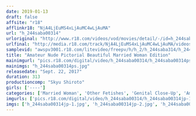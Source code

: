 ```yaml
---
date: 2019-01-13
draft: false
affsite: "r18"
afflinkr18: "NjA4LjEuMS4xLjAuMC4wLjAuMA"
url: "h_244saba00314"
urloriginal: "http://www.r18.com/videos/vod/movies/detail/-/id=h_244saba00314"
urlfinal: "http://media.r18.com/track/NjA4LjEuMS4xLjAuMC4wLjAuMA/videos/vod/movies/detail/-/id=h_244saba00314"
samplevid: "awspv3001.r18.com/litevideo/freepv/h/h_2/h_244saba314/h_244saba314_dmb_w.mp4"
title: "Amateur Nude Pictorial Beautiful Married Woman Edition"
mainimgurl: "pics.r18.com/digital/video/h_244saba00314/h_244saba00314ps.jpg"
mainimgs: "h_244saba00314ps.jpg"
releasedate: "Sept. 22, 2017"
duration: 313
productioncomp: "Skyu Shiroto"
girls: ['----']
categories: ['Married Woman', 'Other Fetishes', 'Genital Close-Up', 'Amateur', 'Dirty Talk', 'Over 4 Hours', 'Hi-Def']
imgurls: ['pics.r18.com/digital/video/h_244saba00314/h_244saba00314jp-1.jpg', 'pics.r18.com/digital/video/h_244saba00314/h_244saba00314jp-2.jpg', 'pics.r18.com/digital/video/h_244saba00314/h_244saba00314jp-3.jpg', 'pics.r18.com/digital/video/h_244saba00314/h_244saba00314jp-4.jpg', 'pics.r18.com/digital/video/h_244saba00314/h_244saba00314jp-5.jpg', 'pics.r18.com/digital/video/h_244saba00314/h_244saba00314jp-6.jpg', 'pics.r18.com/digital/video/h_244saba00314/h_244saba00314jp-7.jpg', 'pics.r18.com/digital/video/h_244saba00314/h_244saba00314jp-8.jpg', 'pics.r18.com/digital/video/h_244saba00314/h_244saba00314jp-9.jpg', 'pics.r18.com/digital/video/h_244saba00314/h_244saba00314jp-10.jpg', 'pics.r18.com/digital/video/h_244saba00314/h_244saba00314jp-11.jpg', 'pics.r18.com/digital/video/h_244saba00314/h_244saba00314jp-12.jpg', 'pics.r18.com/digital/video/h_244saba00314/h_244saba00314jp-13.jpg', 'pics.r18.com/digital/video/h_244saba00314/h_244saba00314jp-14.jpg', 'pics.r18.com/digital/video/h_244saba00314/h_244saba00314jp-15.jpg', 'pics.r18.com/digital/video/h_244saba00314/h_244saba00314jp-16.jpg', 'pics.r18.com/digital/video/h_244saba00314/h_244saba00314jp-17.jpg', 'pics.r18.com/digital/video/h_244saba00314/h_244saba00314jp-18.jpg', 'pics.r18.com/digital/video/h_244saba00314/h_244saba00314jp-19.jpg', 'pics.r18.com/digital/video/h_244saba00314/h_244saba00314jp-20.jpg']
imgs: ['h_244saba00314jp-1.jpg', 'h_244saba00314jp-2.jpg', 'h_244saba00314jp-3.jpg', 'h_244saba00314jp-4.jpg', 'h_244saba00314jp-5.jpg', 'h_244saba00314jp-6.jpg', 'h_244saba00314jp-7.jpg', 'h_244saba00314jp-8.jpg', 'h_244saba00314jp-9.jpg', 'h_244saba00314jp-10.jpg', 'h_244saba00314jp-11.jpg', 'h_244saba00314jp-12.jpg', 'h_244saba00314jp-13.jpg', 'h_244saba00314jp-14.jpg', 'h_244saba00314jp-15.jpg', 'h_244saba00314jp-16.jpg', 'h_244saba00314jp-17.jpg', 'h_244saba00314jp-18.jpg', 'h_244saba00314jp-19.jpg', 'h_244saba00314jp-20.jpg']
---
```

